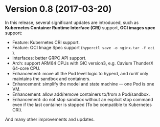# Version 0.8 (2017-03-20)

In this release, several significant updates are introduced, such as **Kubernetes Container Runtime Interface (CRI)** support, **OCI images spec** support:

- Feature: Kubernetes CRI support.
- Feature: OCI Image Spec support (`hyperctl save -o nginx.tar -f oci `).
- Interfaces: better GRPC API support.
- Arch: support ARM64 CPUs with GIC version3, e.g. Cavium ThunderX 64-core CPU.
- Enhancement: move all the Pod level logic to hyperd, and runV only maintains the sandbox and containers.
- Enhancement: simplify the model and state machine -- one Pod is one VM.
- Enhancement: allow add/remove containers to/from a Pod/sandbox.
- Enhancement: do not stop sandbox without an explicit stop command even if the last container is stopped (To be compatible to Kubernetes CRI).

And many other improvements and updates.
